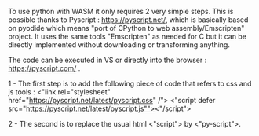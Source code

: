 To use python with WASM it only requires 2 very simple steps.
This is possible thanks to Pyscript : https://pyscript.net/, which is basically based on pyodide which means "port of CPython to web assembly/Emscripten" project.
It uses the same tools "Emscripten" as needed for C but it can be directly implemented without downloading or transforming anything.

The code can be executed in VS or directly into the browser : https://pyscript.com/ .

1 - The first step is to add the following piece of code that refers to css and js tools : 
    <"link rel="stylesheet" href="https://pyscript.net/latest/pyscript.css" /">
    <"script defer src="https://pyscript.net/latest/pyscript.js""><"/script">

2 - The second is to replace the usual html <"script"> by <"py-script">.
